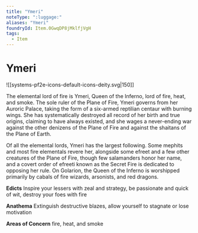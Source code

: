 ```yaml
---
title: "Ymeri"
noteType: ":luggage:"
aliases: "Ymeri"
foundryId: Item.0GwqDP8jMklfjVgH
tags:
  - Item
---
```


# Ymeri
![[systems-pf2e-icons-default-icons-deity.svg|150]]

The elemental lord of fire is Ymeri, Queen of the Inferno, lord of fire, heat, and smoke. The sole ruler of the Plane of Fire, Ymeri governs from her Auroric Palace, taking the form of a six-armed reptilian centaur with burning wings. She has systematically destroyed all record of her birth and true origins, claiming to have always existed, and she wages a never-ending war against the other denizens of the Plane of Fire and against the shaitans of the Plane of Earth.

Of all the elemental lords, Ymeri has the largest following. Some mephits and most fire elementals revere her, alongside some efreet and a few other creatures of the Plane of Fire, though few salamanders honor her name, and a covert order of efreeti known as the Secret Fire is dedicated to opposing her rule. On Golarion, the Queen of the Inferno is worshipped primarily by cabals of fire wizards, arsonists, and red dragons.

**Edicts** Inspire your lessers with zeal and strategy, be passionate and quick of wit, destroy your foes with fire

**Anathema** Extinguish destructive blazes, allow yourself to stagnate or lose motivation

**Areas of Concern** fire, heat, and smoke
